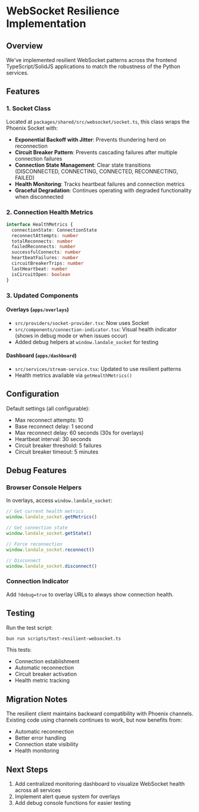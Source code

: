 # WebSocket Resilience Implementation

## Overview

We've implemented resilient WebSocket patterns across the frontend TypeScript/SolidJS applications to match the robustness of the Python services.

## Features

### 1. Socket Class

Located at `packages/shared/src/websocket/socket.ts`, this class wraps the Phoenix Socket with:

- **Exponential Backoff with Jitter**: Prevents thundering herd on reconnection
- **Circuit Breaker Pattern**: Prevents cascading failures after multiple connection failures
- **Connection State Management**: Clear state transitions (DISCONNECTED, CONNECTING, CONNECTED, RECONNECTING, FAILED)
- **Health Monitoring**: Tracks heartbeat failures and connection metrics
- **Graceful Degradation**: Continues operating with degraded functionality when disconnected

### 2. Connection Health Metrics

```typescript
interface HealthMetrics {
  connectionState: ConnectionState
  reconnectAttempts: number
  totalReconnects: number
  failedReconnects: number
  successfulConnects: number
  heartbeatFailures: number
  circuitBreakerTrips: number
  lastHeartbeat: number
  isCircuitOpen: boolean
}
```

### 3. Updated Components

#### Overlays (`apps/overlays`)
- `src/providers/socket-provider.tsx`: Now uses Socket
- `src/components/connection-indicator.tsx`: Visual health indicator (shows in debug mode or when issues occur)
- Added debug helpers at `window.landale_socket` for testing

#### Dashboard (`apps/dashboard`)
- `src/services/stream-service.tsx`: Updated to use resilient patterns
- Health metrics available via `getHealthMetrics()`

## Configuration

Default settings (all configurable):
- Max reconnect attempts: 10
- Base reconnect delay: 1 second
- Max reconnect delay: 60 seconds (30s for overlays)
- Heartbeat interval: 30 seconds
- Circuit breaker threshold: 5 failures
- Circuit breaker timeout: 5 minutes

## Debug Features

### Browser Console Helpers

In overlays, access `window.landale_socket`:
```javascript
// Get current health metrics
window.landale_socket.getMetrics()

// Get connection state
window.landale_socket.getState()

// Force reconnection
window.landale_socket.reconnect()

// Disconnect
window.landale_socket.disconnect()
```

### Connection Indicator

Add `?debug=true` to overlay URLs to always show connection health.

## Testing

Run the test script:
```bash
bun run scripts/test-resilient-websocket.ts
```

This tests:
- Connection establishment
- Automatic reconnection
- Circuit breaker activation
- Health metric tracking

## Migration Notes

The resilient client maintains backward compatibility with Phoenix channels. Existing code using channels continues to work, but now benefits from:
- Automatic reconnection
- Better error handling
- Connection state visibility
- Health monitoring

## Next Steps

1. Add centralized monitoring dashboard to visualize WebSocket health across all services
2. Implement alert queue system for overlays
3. Add debug console functions for easier testing